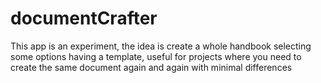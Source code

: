 # documentCrafter
This app is an experiment, the idea is create a whole handbook selecting some options having a template, useful for projects where you need to create the same document again and again with minimal differences
